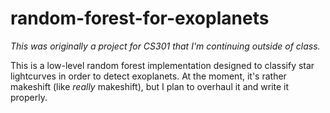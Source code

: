 # random-forest-for-exoplanets

*This was originally a project for CS301 that I'm continuing outside of class.*

This is a low-level random forest implementation designed to classify star lightcurves in order to detect exoplanets.
At the moment, it's rather makeshift (like *really* makeshift), but I plan to overhaul it and write it properly.
